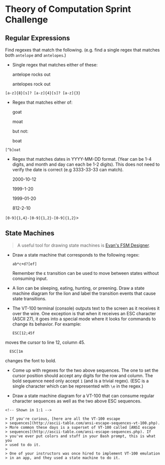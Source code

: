# Theory of Computation Sprint Challenge

## Regular Expressions

Find regexes that match the following. (e.g. find a single regex that matches
both `antelope` and `antelopes`.)

* Single regex that matches either of these:

    antelope rocks out
    
    antelopes rock out

<!-- Answer -->
`[a-z]{8}[s]? [a-z]{4}[s]? [a-z]{3}`

* Regex that matches either of:

    goat
    
    moat

  but not:

    boat

<!-- Answer -->
`[^b]oat`

* Regex that matches dates in YYYY-MM-DD format. (Year can be 1-4 digits, and
  month and day can each be 1-2 digits). This does not need to verify the date
  is correct (e.g 3333-33-33 can match).

  2000-10-12
  
  1999-1-20
  
  1999-01-20
  
  812-2-10

<!-- Answer -->
`[0-9]{1,4}-[0-9]{1,2}-[0-9]{1,2}`>

## State Machines

> A useful tool for drawing state machines is [Evan's FSM
> Designer](http://madebyevan.com/fsm/).

* Draw a state machine that corresponds to the following regex:

      ab*c+d?[ef]

  Remember the ε transition can be used to move between states without
  consuming input. 

<!-- Shown in 1:1 -->

* A lion can be sleeping, eating, hunting, or preening. Draw a state
  machine diagram for the lion and label the transition events that
  cause state transitions.

<!-- Shown in 1:1 -->


* The VT-100 terminal (console) outputs text to the screen as it
  receives it over the wire. One exception is that when it receives an
  ESC character (ASCII 27), it goes into a special mode where it looks
  for commands to change its behavior. For example:

      ESC[12;45f

<!-- ESC\[[0-9][0-9, a-z];[0-9]{2}[a-z] -->
  
  moves the cursor to line 12, column 45.

      ESC[1m

<!-- ESC\[[0-9][0-9, a-z] -->

  changes the font to bold.


  * Come up with regexes for the two above sequences. The one to set the
    cursor position should accept any digits for the row and column. The
    bold sequence need only accept `1` (and is a trivial regex). (ESC is
    a single character which can be represented with `\e` in the regex.)

<!-- See Above -->

  * Draw a state machine diagram for a VT-100 that can consume regular
    character sequences as well as the two above ESC sequences.
```
<!-- Shown in 1:1 -->

> If you're curious, [here are all the VT-100 escape
> sequences](http://ascii-table.com/ansi-escape-sequences-vt-100.php).
> More common these days is a superset of VT-100 called [ANSI escape
> sequences](http://ascii-table.com/ansi-escape-sequences.php). If
> you've ever put colors and stuff in your Bash prompt, this is what you
> used to do it.
>
> One of your instructors was once hired to implement VT-100 emulation
> in an app, and they used a state machine to do it.
